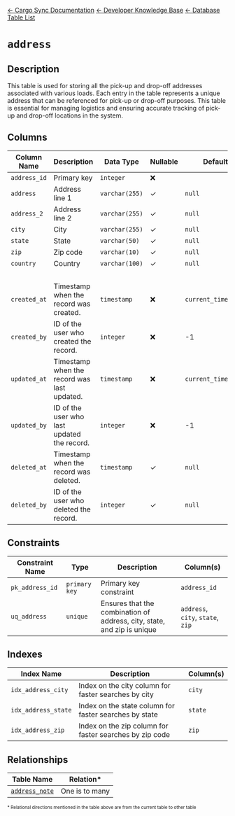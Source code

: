[← Cargo Sync Documentation](../../../../readme.md) [← Developer Knowledge Base](../../readme.md) [← Database Table List](../database-design.md)

# `address`

## Description
This table is used for storing all the pick-up and drop-off addresses associated with various loads. Each entry in the table represents a unique address that can be referenced for pick-up or drop-off purposes. This table is essential for managing logistics and ensuring accurate tracking of pick-up and drop-off locations in the system.

## Columns

|Column Name|Description|Data Type|Nullable|Default|
|-|-|-|-|-|
|`address_id`|Primary key|`integer`|❌||
|`address`|Address line 1|`varchar(255)`|✓|`null`|
|`address_2`|Address line 2|`varchar(255)`|✓|`null`|
|`city`|City|`varchar(255)`|✓|`null`|
|`state`|State|`varchar(50)`|✓|`null`|
|`zip`|Zip code|`varchar(10)`|✓|`null`|
|`country`|Country|`varchar(100)`|✓|`null`|
|&nbsp;|
|`created_at`|Timestamp when the record was created.|`timestamp`|❌|`current_timestamp`|
|`created_by`|ID of the user who created the record.|`integer`|❌|-1|
|`updated_at`|Timestamp when the record was last updated.|`timestamp`|❌|`current_timestamp`|
|`updated_by`|ID of the user who last updated the record.|`integer`|❌|-1|
|`deleted_at`|Timestamp when the record was deleted.|`timestamp`|✓|`null`|
|`deleted_by`|ID of the user who deleted the record.|`integer`|✓|`null`|

## Constraints

|Constraint Name|Type|Description|Column(s)|
|-|-|-|-|
|`pk_address_id`|`primary key`|Primary key constraint|`address_id`|
|`uq_address`|`unique`|Ensures that the combination of address, city, state, and zip is unique|`address`, `city`, `state`, `zip`|

## Indexes


|Index Name|Description|Column(s)|
|-|-|-|
|`idx_address_city`|Index on the city column for faster searches by city|`city`|
|`idx_address_state`|Index on the state column for faster searches by state|`state`|
|`idx_address_zip`|Index on the zip column for faster searches by zip code|`zip`|



## Relationships

|Table Name|Relation*|
|-|-|
|[`address_note`](./address-note-table.md)|One is to many|


<span style="font-size:10px">\* Relational directions mentioned in the table above are from the current table to other table</span>
